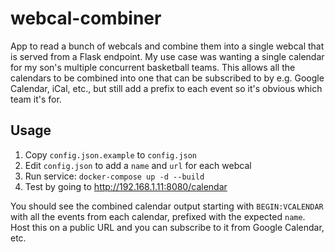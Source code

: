 # webcal-combiner

App to read a bunch of webcals and combine them into a single webcal that is served from a Flask endpoint. My use case was wanting a single calendar for my son's multiple concurrent basketball teams. This allows all the calendars to be combined into one that can be subscribed to by e.g. Google Calendar, iCal, etc., but still add a prefix to each event so it's obvious which team it's for.

## Usage

1. Copy `config.json.example` to `config.json`
1. Edit `config.json` to add a `name` and `url` for each webcal
1. Run service: `docker-compose up -d --build`
1. Test by going to http://192.168.1.11:8080/calendar

You should see the combined calendar output starting with `BEGIN:VCALENDAR` with all the events from each calendar, prefixed with the expected `name`. Host this on a public URL and you can subscribe to it from Google Calendar, etc.
